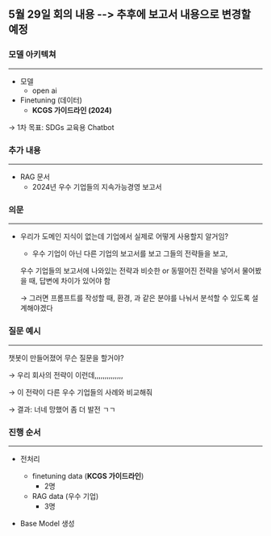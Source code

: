 ## 5월 29일 회의 내용 --> 추후에 보고서 내용으로 변경할 예정
### 모델 아키텍쳐

---

- 모델
    - open ai
- Finetuning (데이터)
    - **KCGS 가이드라인 (2024)**

→ 1차 목표: SDGs 교육용 Chatbot

### 추가 내용

---

- RAG 문서
    - 2024년 우수 기업들의 지속가능경영 보고서

### 의문

---

- 우리가 도메인 지식이 없는데 기업에서 실제로 어떻게 사용할지 알거임?
    - 우수 기업이 아닌 다른 기업의 보고서를 보고 그들의 전략들을 보고,
    
    우수 기업들의 보고서에 나와있는 전략과 비슷한 or 동떨어진 전략을 넣어서 물어봤을 때, 답변에 차이가 있어야 함
    
    → 그러면 프롬프트를 작성할 때, 환경, 과 같은 분야를 나눠서 분석할 수 있도록 설계해야겠다
    

### 질문 예시

---

챗봇이 만들어졌어 무슨 질문을 할거야?

→ 우리 회사의 전략이 이런데,,,,,,,,,,,,,,

→ 이 전략이 다른 우수 기업들의 사례와 비교해줘

→ 결과: 너네 망했어 좀 더 발전 ㄱㄱ

### 진행 순서

---

- 전처리
    - finetuning data (**KCGS 가이드라인**)
        - 2명
    - RAG data (우수 기업)
        - 3명
        
- Base Model 생성
